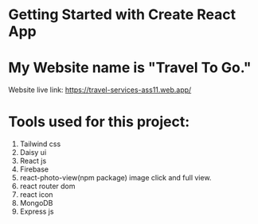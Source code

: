 # Getting Started with Create React App

# My Website name is "Travel To Go."

Website live link: https://travel-services-ass11.web.app/

# Tools used for this project:

1. Tailwind css
2. Daisy ui
3. React js
4. Firebase
5. react-photo-view(npm package) image click and full view.
6. react router dom
7. react icon
8. MongoDB
9. Express js
